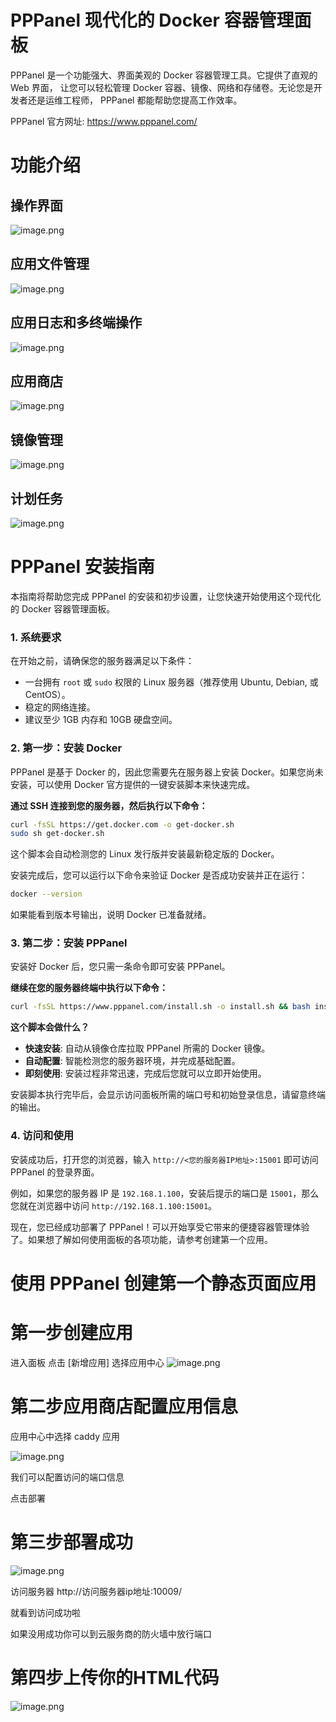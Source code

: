 # PPPanel 现代化的 Docker 容器管理面板

PPPanel 是一个功能强大、界面美观的 Docker 容器管理工具。它提供了直观的 Web 界面， 让您可以轻松管理 Docker 容器、镜像、网络和存储卷。无论您是开发者还是运维工程师， PPPanel 都能帮助您提高工作效率。

PPPanel 官方网址: https://www.pppanel.com/

# 功能介绍

## 操作界面
![image.png](./assets/01176728-8fc6-4702-ad11-cf851ac367b4-20250903111635080.png '操作界面')

## 应用文件管理
![image.png](./assets/0da69d0f-35e8-4cbf-9f46-3f9708a23497-20250903111637193.png '应用文件管理')

## 应用日志和多终端操作
![image.png](./assets/e939060e-18ed-49e2-956f-2ee63b9ba6eb-20250903111637173.png '应用日志和多终端操作')

## 应用商店
![image.png](./assets/f7f62e78-f378-4664-8860-4cdb083c74ce-20250903111637920.png '应用商店')

## 镜像管理
![image.png](./assets/c77101cf-c8d3-4ab2-b673-6b601db03b69-20250903111633581.png '镜像管理')

## 计划任务
![image.png](./assets/a16f6ba5-da13-4b38-aafe-1cbf9beffd27-20250903111631712.png '计划任务')





# PPPanel 安装指南

本指南将帮助您完成 PPPanel 的安装和初步设置，让您快速开始使用这个现代化的 Docker 容器管理面板。


### 1. 系统要求

在开始之前，请确保您的服务器满足以下条件：

-   一台拥有 `root` 或 `sudo` 权限的 Linux 服务器（推荐使用 Ubuntu, Debian, 或 CentOS）。
-   稳定的网络连接。
-   建议至少 1GB 内存和 10GB 硬盘空间。

### 2. 第一步：安装 Docker

PPPanel 是基于 Docker 的，因此您需要先在服务器上安装 Docker。如果您尚未安装，可以使用 Docker 官方提供的一键安装脚本来快速完成。

**通过 SSH 连接到您的服务器，然后执行以下命令：**

```bash
curl -fsSL https://get.docker.com -o get-docker.sh
sudo sh get-docker.sh
```

这个脚本会自动检测您的 Linux 发行版并安装最新稳定版的 Docker。

安装完成后，您可以运行以下命令来验证 Docker 是否成功安装并正在运行：

```bash
docker --version
```

如果能看到版本号输出，说明 Docker 已准备就绪。

### 3. 第二步：安装 PPPanel

安装好 Docker 后，您只需一条命令即可安装 PPPanel。

**继续在您的服务器终端中执行以下命令：**

```bash
curl -fsSL https://www.pppanel.com/install.sh -o install.sh && bash install.sh
```

**这个脚本会做什么？**

-   **快速安装**: 自动从镜像仓库拉取 PPPanel 所需的 Docker 镜像。
-   **自动配置**: 智能检测您的服务器环境，并完成基础配置。
-   **即刻使用**: 安装过程非常迅速，完成后您就可以立即开始使用。

安装脚本执行完毕后，会显示访问面板所需的端口号和初始登录信息，请留意终端的输出。

### 4. 访问和使用

安装成功后，打开您的浏览器，输入 `http://<您的服务器IP地址>:15001` 即可访问 PPPanel 的登录界面。

例如，如果您的服务器 IP 是 `192.168.1.100`，安装后提示的端口是 `15001`，那么您就在浏览器中访问 `http://192.168.1.100:15001`。

现在，您已经成功部署了 PPPanel！可以开始享受它带来的便捷容器管理体验了。如果想了解如何使用面板的各项功能，请参考创建第一个应用。







# 使用 PPPanel 创建第一个静态页面应用

# 第一步创建应用
进入面板 点击 [新增应用] 选择应用中心
![image.png](./assets/1e338125-4233-4e14-b991-51ec836a8f4b.png 'image.png')

# 第二步应用商店配置应用信息

应用中心中选择 caddy 应用

![image.png](./assets/7794dd8c-db6a-4c25-8d1a-18290937d9b9.png 'image.png')

我们可以配置访问的端口信息

点击部署

# 第三步部署成功
![image.png](./assets/b611fc68-3fa4-445b-ae61-a5b2d6d2f62c.png 'image.png')

访问服务器
http://访问服务器ip地址:10009/

就看到访问成功啦 

如果没用成功你可以到云服务商的防火墙中放行端口

# 第四步上传你的HTML代码
![image.png](./assets/4988b2d1-57b0-42e5-b5c0-f7c9e0534738.png 'image.png')





